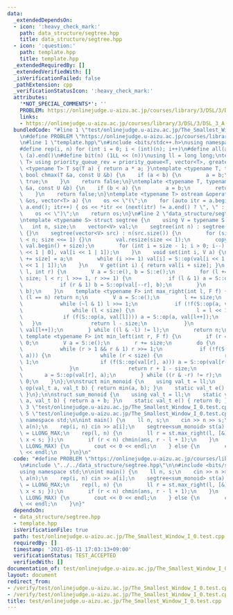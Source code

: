 ```yaml
---
data:
  _extendedDependsOn:
  - icon: ':heavy_check_mark:'
    path: data_structure/segtree.hpp
    title: data_structure/segtree.hpp
  - icon: ':question:'
    path: template.hpp
    title: template.hpp
  _extendedRequiredBy: []
  _extendedVerifiedWith: []
  _isVerificationFailed: false
  _pathExtension: cpp
  _verificationStatusIcon: ':heavy_check_mark:'
  attributes:
    '*NOT_SPECIAL_COMMENTS*': ''
    PROBLEM: https://onlinejudge.u-aizu.ac.jp/courses/library/3/DSL/3/DSL_3_A
    links:
    - https://onlinejudge.u-aizu.ac.jp/courses/library/3/DSL/3/DSL_3_A
  bundledCode: "#line 1 \"test/onlinejudge.u-aizu.ac.jp/The_Smallest_Window_I_0.test.cpp\"\
    \n#define PROBLEM \"https://onlinejudge.u-aizu.ac.jp/courses/library/3/DSL/3/DSL_3_A\"\
    \n#line 1 \"template.hpp\"\n#include <bits/stdc++.h>\nusing namespace std;\n\n\
    #define rep(i, n) for (int i = 0; i < (int)(n); i++)\n#define all(a) (a).begin(),\
    \ (a).end()\n#define bit(n) (1LL << (n))\nusing ll = long long;\ntemplate <typename\
    \ T> using priority_queue_rev = priority_queue<T, vector<T>, greater<T>>;\ntemplate\
    \ <typename T> T sq(T a) { return a * a; }\ntemplate <typename T, typename U>\
    \ bool chmax(T &a, const U &b) {\n    if (a < b) {\n        a = b;\n        return\
    \ true;\n    }\n    return false;\n}\ntemplate <typename T, typename U> bool chmin(T\
    \ &a, const U &b) {\n    if (b < a) {\n        a = b;\n        return true;\n\
    \    }\n    return false;\n}\ntemplate <typename T> ostream &operator<<(ostream\
    \ &os, vector<T> a) {\n    os << \"(\";\n    for (auto itr = a.begin(); itr !=\
    \ a.end(); itr++) { os << *itr << (next(itr) != a.end() ? \", \" : \"\"); }\n\
    \    os << \")\";\n    return os;\n}\n#line 2 \"data_structure/segtree.hpp\"\n\
    \ntemplate <typename S> struct segtree {\n    using V = typename S::val_t;\n \
    \   int n, size;\n    vector<V> val;\n    segtree(int n) : segtree(vector(n, S::e()))\
    \ {}\n    segtree(vector<V> src) : n(src.size()) {\n        for (size = 1; size\
    \ < n; size <<= 1) {}\n        val.resize(size << 1);\n        copy(all(src),\
    \ val.begin() + size);\n        for (int i = size - 1; i > 0; i--) val[i] = S::op(val[i\
    \ << 1 | 0], val[i << 1 | 1]);\n    }\n    void set(int i, V a) {\n        val[i\
    \ += size] = a;\n        while (i >>= 1) val[i] = S::op(val[i << 1 | 0], val[i\
    \ << 1 | 1]);\n    }\n    V get(int i) { return val[i + size]; }\n    V prod(int\
    \ l, int r) {\n        V a = S::e(), b = S::e();\n        for (l += size, r +=\
    \ size; l < r; l >>= 1, r >>= 1) {\n            if (l & 1) a = S::op(a, val[l++]);\n\
    \            if (r & 1) b = S::op(val[--r], b);\n        }\n        return S::op(a,\
    \ b);\n    }\n    template <typename F> int max_right(int l, F f) {\n        if\
    \ (l == n) return n;\n        V a = S::e();\n        l += size;\n        do {\n\
    \            while (~l & 1) l >>= 1;\n            if (!f(S::op(a, val[l]))) {\n\
    \                while (l < size) {\n                    l = l << 1;\n       \
    \             if (f(S::op(a, val[l]))) a = S::op(a, val[l++]);\n             \
    \   }\n                return l - size;\n            }\n            a = S::op(a,\
    \ val[l++]);\n        } while ((l & -l) != l);\n        return n;\n    }\n   \
    \ template <typename F> int min_left(int r, F f) {\n        if (r == 0) return\
    \ 0;\n        V a = S::e();\n        r += size;\n        do {\n            r--;\n\
    \            while (r > 1 && r & 1) r >>= 1;\n            if (!f(S::op(val[r],\
    \ a))) {\n                while (r < size) {\n                    r = r << 1 |\
    \ 1;\n                    if (f(S::op(val[r], a))) a = S::op(val[r--], a);\n \
    \               }\n                return r + 1 - size;\n            }\n     \
    \       a = S::op(val[r], a);\n        } while ((r & -r) != r);\n        return\
    \ 0;\n    }\n};\n\nstruct min_monoid {\n    using val_t = ll;\n    static val_t\
    \ op(val_t a, val_t b) { return min(a, b); }\n    static val_t e() { return LLONG_MAX;\
    \ }\n};\n\nstruct sum_monoid {\n    using val_t = ll;\n    static val_t op(val_t\
    \ a, val_t b) { return a + b; }\n    static val_t e() { return 0; }\n};\n#line\
    \ 3 \"test/onlinejudge.u-aizu.ac.jp/The_Smallest_Window_I_0.test.cpp\"\n\n#line\
    \ 5 \"test/onlinejudge.u-aizu.ac.jp/The_Smallest_Window_I_0.test.cpp\"\nusing\
    \ namespace std;\n\nint main() {\n    ll n, s;\n    cin >> n >> s;\n    vector<ll>\
    \ a(n);\n    rep(i, n) cin >> a[i];\n    segtree<sum_monoid> st(a);\n    ll ans\
    \ = LLONG_MAX;\n    rep(l, n) {\n        ll r = st.max_right(l, [&](ll x) { return\
    \ x < s; });\n        if (r < n) chmin(ans, r - l + 1);\n    }\n    if (ans ==\
    \ LLONG_MAX) {\n        cout << 0 << endl;\n    } else {\n        cout << ans\
    \ << endl;\n    }\n}\n"
  code: "#define PROBLEM \"https://onlinejudge.u-aizu.ac.jp/courses/library/3/DSL/3/DSL_3_A\"\
    \n#include \"../../data_structure/segtree.hpp\"\n\n#include <bits/stdc++.h>\n\
    using namespace std;\n\nint main() {\n    ll n, s;\n    cin >> n >> s;\n    vector<ll>\
    \ a(n);\n    rep(i, n) cin >> a[i];\n    segtree<sum_monoid> st(a);\n    ll ans\
    \ = LLONG_MAX;\n    rep(l, n) {\n        ll r = st.max_right(l, [&](ll x) { return\
    \ x < s; });\n        if (r < n) chmin(ans, r - l + 1);\n    }\n    if (ans ==\
    \ LLONG_MAX) {\n        cout << 0 << endl;\n    } else {\n        cout << ans\
    \ << endl;\n    }\n}"
  dependsOn:
  - data_structure/segtree.hpp
  - template.hpp
  isVerificationFile: true
  path: test/onlinejudge.u-aizu.ac.jp/The_Smallest_Window_I_0.test.cpp
  requiredBy: []
  timestamp: '2021-05-11 17:03:13+09:00'
  verificationStatus: TEST_ACCEPTED
  verifiedWith: []
documentation_of: test/onlinejudge.u-aizu.ac.jp/The_Smallest_Window_I_0.test.cpp
layout: document
redirect_from:
- /verify/test/onlinejudge.u-aizu.ac.jp/The_Smallest_Window_I_0.test.cpp
- /verify/test/onlinejudge.u-aizu.ac.jp/The_Smallest_Window_I_0.test.cpp.html
title: test/onlinejudge.u-aizu.ac.jp/The_Smallest_Window_I_0.test.cpp
---
```

